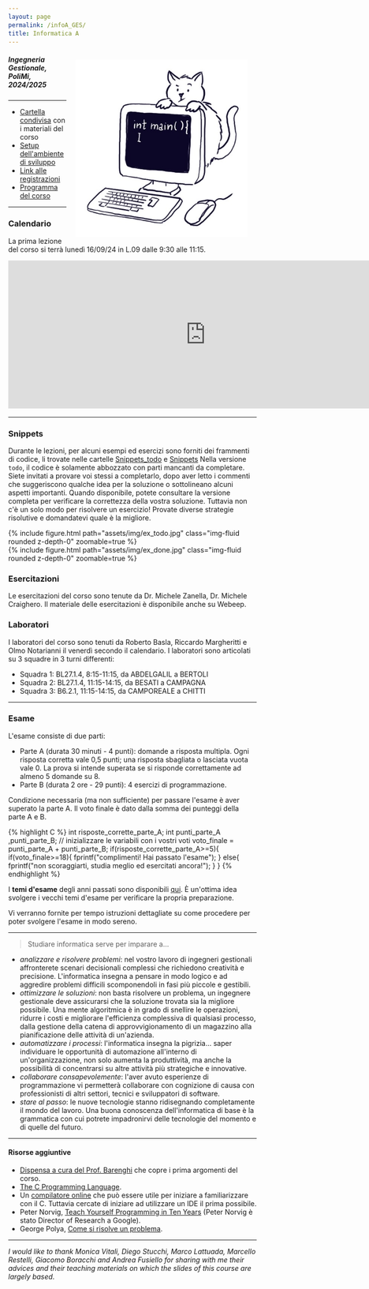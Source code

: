 ```yaml
---
layout: page
permalink: /infoA_GES/
title: Informatica A
---
```


<img src="../assets/img/cat.jpg" align="right" Hspace="18" Vspace="15" 
Border="0"  width="350" height="auto">
#####   Ingegneria Gestionale, PoliMi, 2024/2025

*** 

* [Cartella condivisa](https://polimi365-my.sharepoint.com/:f:/g/personal/10755186_polimi_it/EgjfFrnKl7pOv1bmhrscOkgBpJcrYKu0yCrjEfnlXevivw?e=dlA5JO) con i materiali del corso
* [Setup dell'ambiente di sviluppo](https://polimi365-my.sharepoint.com/:b:/g/personal/10755186_polimi_it/EXO6Nb0jwEdLgtsjHNIfwzwBMwK-wpiAh-hdf-MHh-dU2g?e=uvV7rc )
* [Link alle registrazioni](https://docs.google.com/spreadsheets/d/1AOhwVo7HZd1SCarp8LmnCF28lwVxABxuuRHCtluKuyY/edit?usp=sharing) 
* [Programma del corso](https://www11.ceda.polimi.it/schedaincarico/schedaincarico/controller/scheda_pubblica/SchedaPublic.do?&evn_default=evento&c_classe=837446&lang=IT&__pj0=0&__pj1=cbc4f2d6f0cebd69d066919952e0ce7c)


***


### Calendario

La prima lezione del corso si terrà lunedì 16/09/24 in L.09 dalle 9:30 alle 11:15.

<iframe src="https://calendar.google.com/calendar/embed?height=300&wkst=2&bgcolor=%23ffffff&ctz=Europe%2FRome&showTitle=0&showDate=1&showPrint=0&showTabs=0&showTz=0&showCalendars=0&mode=AGENDA&showNav=0&src=ZTMwOWNlMWQ3NjZmYjRkNzE4Yjc5NDM2MjY0NDIxYjFjM2RkNWVjODg0NjczZTkyMGVkMjMxY2IzNzlmOWFjM0Bncm91cC5jYWxlbmRhci5nb29nbGUuY29t&color=%2333B679" style="border-width:0" width="800" height="300" frameborder="0" scrolling="no"></iframe>


***

### Snippets

Durante le lezioni, per alcuni esempi ed esercizi sono forniti dei frammenti di codice, li trovate nelle cartelle [Snippets_todo](https://polimi365-my.sharepoint.com/:f:/g/personal/10755186_polimi_it/EmhstNQzhx9OpYEINFU-oYwBIW0FlbC6E835XnoT2JWRMA?e=lb0VJx) e [Snippets](https://polimi365-my.sharepoint.com/:f:/g/personal/10755186_polimi_it/EsVBVYMBZBdCtRXAV9h4fjIBAFgbnHGhSN8-1EnLqzf4eQ?e=tct3RT)
Nella versione ```todo```, il codice è solamente abbozzato con parti mancanti da completare. Siete invitati a provare voi stessi a completarlo, dopo aver letto i commenti che suggeriscono qualche idea per la soluzione o sottolineano alcuni aspetti importanti.
Quando disponibile, potete consultare la versione completa per verificare la correttezza della vostra soluzione. Tuttavia non c'è un solo modo per risolvere un esercizio! Provate diverse strategie risolutive e domandatevi quale è la migliore.

<div class="row justify-content-sm-center">
    <div class="col-sm-1 mt-3 mt-md-0">
      {% include figure.html path="assets/img/ex_todo.jpg" class="img-fluid rounded z-depth-0" zoomable=true %} 
    </div>
    <div class="col-sm-1 mt-3 mt-md-0">
        {% include figure.html path="assets/img/ex_done.jpg" class="img-fluid rounded z-depth-0" zoomable=true %}
    </div>
</div>

### Esercitazioni

Le esercitazioni del corso sono tenute da Dr. Michele Zanella, Dr. Michele Craighero.  Il materiale delle esercitazioni è disponibile anche su Webeep.

### Laboratori

I laboratori del corso sono tenuti da Roberto Basla, Riccardo Margheritti e Olmo Notarianni il venerdì secondo il calendario.
I laboratori sono articolati su 3 squadre in 3 turni differenti:
* Squadra 1: BL27.1.4, 8:15-11:15, da ABDELGALIL a BERTOLI 
* Squadra 2: BL27.1.4, 11:15-14:15,  da BESATI a CAMPAGNA 
* Squadra 3: B6.2.1, 11:15-14:15,  da CAMPOREALE a CHITTI

***

### Esame

L'esame consiste di due parti:
* Parte A (durata 30 minuti - 4 punti): domande a risposta multipla. Ogni risposta corretta vale 0,5 punti; una risposta sbagliata o lasciata vuota vale 0. La prova si intende superata se si risponde correttamente ad almeno 5 domande su 8. 
* Parte B (durata 2 ore - 29 punti): 4 esercizi di programmazione.

Condizione necessaria (ma non sufficiente) per passare l'esame è aver superato la parte A.  Il voto finale è dato dalla somma dei punteggi della parte A e B.

{% highlight C %}
int risposte_corrette_parte_A;
int punti_parte_A ,punti_parte_B;
// inizializzare le variabili con i vostri voti
voto_finale = punti_parte_A + punti_parte_B;
if(risposte_corrette_parte_A>=5){
    if(voto_finale>=18){
        fprintf("complimenti! Hai passato l'esame");
    }
    else{
        fprintf("non scoraggiarti, studia meglio ed esercitati ancora!");
    }
}
{% endhighlight %}





I **temi d'esame** degli anni passati sono disponibili [qui](https://polimi365-my.sharepoint.com/:f:/g/personal/10755186_polimi_it/EoqBf6kpCkhEg0mr3tjv7J0BpolR6VzGWB5FNBaO2uRRZA?e=W91r6P). È un'ottima idea svolgere i vecchi temi d'esame per verificare la propria preparazione.

 Vi verranno fornite per tempo istruzioni dettagliate su come procedere per poter svolgere l'esame in modo sereno. 


***

> Studiare informatica serve per imparare a...

* _analizzare e risolvere  problemi_:
    nel vostro lavoro di ingegneri gestionali affronterete scenari decisionali complessi che richiedono creatività e precisione. L'informatica insegna a pensare in modo logico e ad aggredire problemi difficili scomponendoli  in fasi più piccole e gestibili.
* _ottimizzare le soluzioni_:
    non basta risolvere un problema, un ingegnere gestionale deve assicurarsi che la soluzione trovata sia la migliore possibile. Una mente algoritmica è in grado di snellire le operazioni, ridurre i costi e migliorare l'efficienza complessiva di qualsiasi processo, dalla gestione della catena di approvvigionamento di un magazzino alla pianificazione delle attività di un'azienda.
* _automatizzare i processi_:
    l'informatica insegna la pigrizia... saper individuare le opportunità di automazione all'interno di un'organizzazione, non solo aumenta la produttività, ma anche la possibilità di concentrarsi su altre attività più strategiche e innovative.
* _collaborare consapevolemente_:
    l'aver avuto esperienze di programmazione vi permetterà collaborare con cognizione di causa con professionisti di altri settori, tecnici e sviluppatori di software.
* _stare al passo_:
    le nuove tecnologie stanno ridisegnando completamente il mondo del lavoro. Una buona conoscenza dell'informatica di base è la grammatica con cui potrete impadronirvi delle tecnologie del momento e di quelle del futuro.

***

####  Risorse aggiuntive 

* [Dispensa a cura del Prof. Barenghi](https://barenghi.faculty.polimi.it/lib/exe/fetch.php?media=teaching:dispensa.pdf) che copre i prima argomenti del corso.
* [The C Programming Language](https://venkivasamsetti.github.io/ebookworm.github.io/Books/cse/C%20Programming%20Language%20(2nd%20Edition).pdf).
* Un [compilatore online](https://repl.it/languages/c) che può essere utile per iniziare a familiarizzare con il C. Tuttavia cercate di iniziare ad utilizzare un IDE il prima possibile.
* Peter Norvig, [Teach Yourself Programming in Ten Years](http://norvig.com/21-days.html) (Peter Norvig è stato Director of Research a Google).
* George Polya, [Come si risolve un problema](https://math.hawaii.edu/home/pdf/putnam/PolyaHowToSolveIt.pdf).


***


*I would like to thank Monica Vitali, Diego Stucchi, Marco Lattuada, Marcello Restelli, Giacomo Boracchi and Andrea Fusiello for sharing with me their advices and their teaching materials on which the slides of this course are largely based.*


